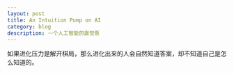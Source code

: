 ```yaml
---
layout: post
title: An Intuition Pump on AI
category: blog
description: 一个人工智能的直觉泵
---
```

如果进化压力是解开棋局，那么进化出来的人会自然知道答案，却不知道自己是怎么知道的。
